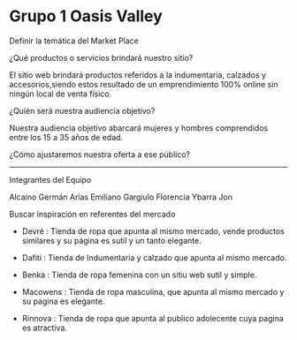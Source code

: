 # Grupo 1 Oasis Valley

Definir la temática del Market Place 

¿Qué productos o servicios brindará nuestro sitio? 

El sitio web brindará productos referidos a la indumentaria, calzados y accesorios,siendo estos resultado de un emprendimiento 100% online sin ningún local de venta físico.

¿Quién será nuestra audiencia objetivo? 

Nuestra audiencia objetivo abarcará mujeres y hombres comprendidos entre los 15 a 35 años de edad.

¿Cómo ajustaremos nuestra oferta a ese público? 

-----

Integrantes del Equipo

Alcaino Germán 
Arias Emiliano
Gargiulo Florencia
Ybarra Jon 

Buscar inspiración en referentes del mercado

* Devré : Tienda de ropa que apunta al mismo mercado, vende productos similares y su página es sutil y un tanto elegante.

* Dafiti : Tienda de Indumentaria y calzado que apunta al mismo mercado.

* Benka : Tienda de ropa femenina con un sitiu web sutil y simple. 

* Macowens : Tienda de ropa masculina, que apunta al mismo mercado y su pagina es elegante. 

* Rinnova : Tienda de ropa que apunta al publico adolecente  cuya pagina es atractiva.
